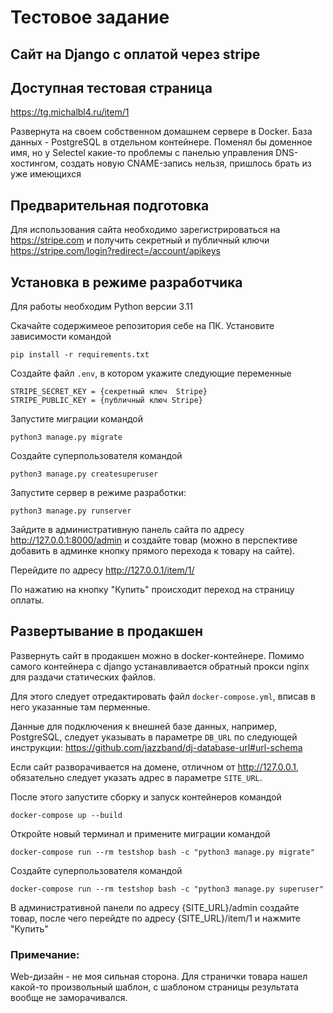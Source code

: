 # Тестовое задание

## Сайт на Django с оплатой через stripe

## Доступная тестовая страница

https://tg.michalbl4.ru/item/1

Развернута на своем собственном домашнем сервере в Docker. База данных - PostgreSQL в отдельном контейнере. Поменял бы доменное имя, но у Selectel какие-то проблемы с панелью управления DNS-хостингом, создать новую CNAME-запись нельзя, пришлось брать из уже имеющихся

## Предварительная подготовка

Для использования сайта необходимо зарегистрироваться на https://stripe.com и получить секретный и публичный ключи https://stripe.com/login?redirect=/account/apikeys


## Установка в режиме разработчика

Для работы необходим Python версии 3.11

Скачайте содержимеое репозитория себе на ПК. Установите зависимости командой

```
pip install -r requirements.txt
```

Создайте файл `.env`, в котором укажите следующие переменные

```
STRIPE_SECRET_KEY = {секретный ключ  Stripe}
STRIPE_PUBLIC_KEY = {публичный ключ Stripe}
```

Запустите миграции командой 

````
python3 manage.py migrate
````

Создайте суперпользователя командой

```
python3 manage.py createsuperuser
````

Запустите сервер в режиме разработки:

```
python3 manage.py runserver
```

Зайдите в административную панель сайта по адресу http://127.0.0.1:8000/admin и создайте товар (можно в перспективе добавить в админке кнопку прямого перехода к товару на сайте).

Перейдите по адресу http://127.0.0.1/item/1/

По нажатию на кнопку "Купить" происходит переход на страницу оплаты.

## Развертывание в продакшен

Развернуть сайт в продакшен можно в docker-контейнере. Помимо самого контейнера с django устанавливается обратный прокси nginx для раздачи статических файлов.

Для этого следует отредактировать файл `docker-compose.yml`, вписав в него указанные там перменные.

Данные для подключения к внешней базе данных, например, PostgreSQL, следует указывать в параметре `DB_URL` по следующей инструкции: https://github.com/jazzband/dj-database-url#url-schema

Если сайт разворачивается на домене, отличном от http://127.0.0.1, обязательно следует указать адрес в параметре `SITE_URL`.

После этого запустите сборку и запуск контейнеров командой

```
docker-compose up --build
```

Откройте новый терминал и примените миграции командой

```
docker-compose run --rm testshop bash -c "python3 manage.py migrate"
```

Создайте суперпользователя командой

```
docker-compose run --rm testshop bash -c "python3 manage.py superuser"
```

В административной панели по адресу {SITE_URL}/admin создайте товар, после чего перейдте по адресу {SITE_URL}/item/1 и нажмите "Купить"

### Примечание:

Web-дизайн - не моя сильная сторона. Для странички товара нашел какой-то произвольный шаблон, с шаблоном страницы результата вообще не заморачивался.
